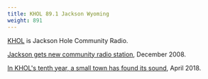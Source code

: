 ```yaml
---
title: KHOL 89.1 Jackson Wyoming
weight: 891
---
```

[KHOL] is Jackson Hole Community Radio.

[Jackson gets new community radio station](https://trib.com/news/state-and-regional/jackson-gets-new-community-radio-station/article_2347c76e-acb3-5f2e-b278-e966985924c3.html), December 2008. 

[In KHOL's tenth year, a small town has found its sound](https://archive.planetjh.com/2018/04/18/community-voices/), April 2018.

[KHOL]:http://www.891khol.org/

